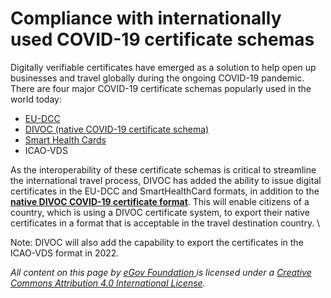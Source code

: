 # Compliance with internationally used COVID-19 certificate schemas

Digitally verifiable certificates have emerged as a solution to help open up businesses and travel globally during the ongoing COVID-19 pandemic. There are four major COVID-19 certificate schemas popularly used in the world today:

* [EU-DCC](../divoc-native-covid-19-certificate-specification/divocs-eu-dcc-adapter-service.md)
* [DIVOC (native COVID-19 certificate schema)](../divocs-native-covid-19-certificate-specification.md)
* [Smart Health Cards](../divocs-shc-adapter-service.md)&#x20;
* ICAO-VDS

As the interoperability of these certificate schemas is critical to streamline the international travel process, DIVOC has added the ability to issue digital certificates in the EU-DCC and SmartHealthCard formats, in addition to the [**native DIVOC COVID-19 certificate format**](../divocs-native-covid-19-certificate-specification.md). This will enable citizens of a country, which is using a DIVOC certificate system, to export their native certificates in a format that is acceptable in the travel destination country. \


Note: DIVOC will also add the capability to export the certificates in the ICAO-VDS format in 2022.



_All content on this page by_ [_eGov Foundation_ ](https://egov.org.in/)_is licensed under a_ [_Creative Commons Attribution 4.0 International License_](http://creativecommons.org/licenses/by/4.0/)_._
